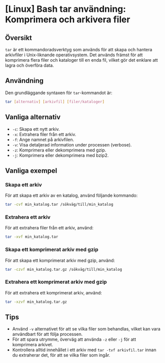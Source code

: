 # [Linux] Bash tar användning: Komprimera och arkivera filer

## Översikt
`tar` är ett kommandoradsverktyg som används för att skapa och hantera arkivfiler i Unix-liknande operativsystem. Det används främst för att komprimera flera filer och kataloger till en enda fil, vilket gör det enklare att lagra och överföra data.

## Användning
Den grundläggande syntaxen för `tar`-kommandot är:

```bash
tar [alternativ] [arkivfil] [filer/kataloger]
```

## Vanliga alternativ
- `-c`: Skapa ett nytt arkiv.
- `-x`: Extrahera filer från ett arkiv.
- `-f`: Ange namnet på arkivfilen.
- `-v`: Visa detaljerad information under processen (verbose).
- `-z`: Komprimera eller dekomprimera med gzip.
- `-j`: Komprimera eller dekomprimera med bzip2.

## Vanliga exempel
### Skapa ett arkiv
För att skapa ett arkiv av en katalog, använd följande kommando:

```bash
tar -cvf min_katalog.tar /sökväg/till/min_katalog
```

### Extrahera ett arkiv
För att extrahera filer från ett arkiv, använd:

```bash
tar -xvf min_katalog.tar
```

### Skapa ett komprimerat arkiv med gzip
För att skapa ett komprimerat arkiv med gzip, använd:

```bash
tar -czvf min_katalog.tar.gz /sökväg/till/min_katalog
```

### Extrahera ett komprimerat arkiv med gzip
För att extrahera ett komprimerat arkiv, använd:

```bash
tar -xzvf min_katalog.tar.gz
```

## Tips
- Använd `-v` alternativet för att se vilka filer som behandlas, vilket kan vara användbart för att följa processen.
- För att spara utrymme, överväg att använda `-z` eller `-j` för att komprimera arkivet.
- Kontrollera alltid innehållet i ett arkiv med `tar -tvf arkivfil.tar` innan du extraherar det, för att se vilka filer som ingår.